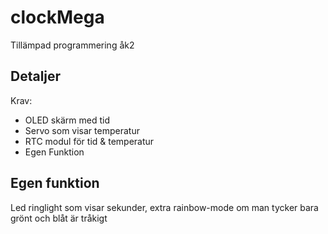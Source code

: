 # clockMega
Tillämpad programmering åk2
## Detaljer
Krav:
 - OLED skärm med tid
 - Servo som visar temperatur
 - RTC modul för tid & temperatur
 - Egen Funktion

## Egen funktion
Led ringlight som visar sekunder, extra rainbow-mode om man tycker bara grönt och blåt är tråkigt
